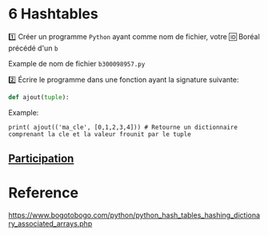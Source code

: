 # 6 Hashtables

:one: Créer un programme `Python` ayant comme nom de fichier, votre :id: Boréal précédé d'un `b`

Example de nom de fichier `b300098957.py`

:two: Écrire le programme dans une fonction ayant la signature suivante:

```python
def ajout(tuple):
```

Example: 

```
print( ajout(('ma_cle', [0,1,2,3,4])) # Retourne un dictionnaire comprenant la cle et la valeur frounit par le tuple
```

## [Participation](.scripts/Participation.md)

# Reference

https://www.bogotobogo.com/python/python_hash_tables_hashing_dictionary_associated_arrays.php
